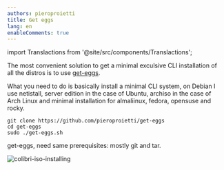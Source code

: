 ```yaml
---
authors: pieroproietti
title: Get eggs
lang: en
enableComments: true
---
```

import Translactions from '@site/src/components/Translactions';

<Translactions />

The most convenient solution to get a minimal exculsive CLI installation of all the distros is to use [get-eggs](https://github.com/pieroproietti/get-eggs).

What you need to do is basically install a minimal CLI system, on Debian I use netistall, server edition in the case of Ubuntu, archiso in the case of Arch Linux and minimal installation for almaliinux, fedora, opensuse and rocky.

```
git clone https://github.com/pieroproietti/get-eggs
cd get-eggs
sudo ./get-eggs.sh
```

get-eggs, need same prerequisites: mostly git and tar.


![colibri-iso-installing](/images/arch-naked/colibri-iso-installing.png)

